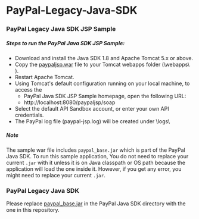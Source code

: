 # PayPal-Legacy-Java-SDK

### PayPal Legacy Java SDK JSP Sample

##### Steps to run the PayPal Java SDK JSP Sample:
- Download and install the Java SDK 1.8 and Apache Tomcat 5.x or above.
- Copy the [paypaljsp.war](https://github.com/paypal/PayPal-Legacy-Java-SDK/blob/master/paypaljsp.war) file to your Tomcat webapps folder (<TOMCAT ROOT>\webapps\ ).
- Restart Apache Tomcat.
- Using Tomcat's default configuration running on your local machine, to access the 
  - PayPal Java SDK JSP Sample homepage, open the following URL:
  - http://localhost:8080/paypaljsp/soap
- Select the default API Sandbox account, or enter your own API credentials.
- The PayPal log file (paypal-jsp.log) will be created under <TOMCAT ROOT>\logs\

##### Note
The sample war file includes `paypal_base.jar` which is part of the PayPal Java SDK. To run this sample application, You do not need to replace your current `.jar` with it unless it is on Java classpath or OS path because the application will load the one inside it. However, if you get any error, you might need to replace your current `.jar`.



### PayPal Legacy Java SDK
Please replace [paypal_base.jar](https://github.com/paypal/PayPal-Legacy-Java-SDK/blob/master/paypal_base.jar) in the PayPal Java SDK directory with the one in this repository.
